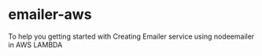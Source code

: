 # emailer-aws

To help you getting started with Creating Emailer service using nodeemailer in AWS LAMBDA


